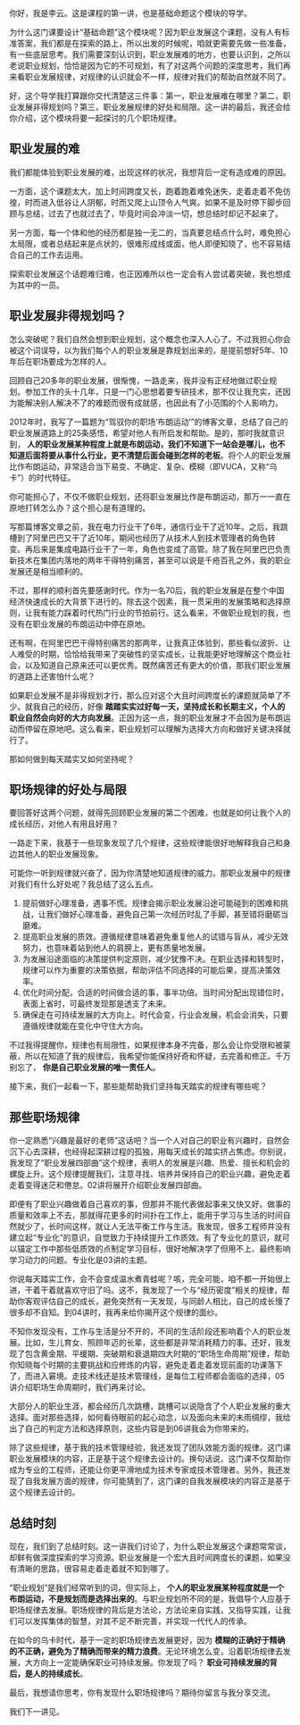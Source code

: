 你好，我是李云。这是课程的第一讲，也是基础命题这个模块的导学。

为什么这门课要设计“基础命题”这个模块呢？因为职业发展这个课题，没有人有标准答案，我们都是在探索的路上，所以出发的时候呢，咱就更需要先做一些准备，有一些底层思考。我们需要深刻认识到，职业发展难的地方，也要认识到，之所以老说职业规划，恰恰是因为它的不可规划，有了对这两个问题的深度思考，我们再来看职业发展规律，对规律的认识就会不一样，规律对我们的帮助自然就不同了。

好，这个导学我打算跟你交代清楚这三件事：第一，职业发展难在哪里？第二，职业发展非得规划吗？第三，职业发展规律的好处和局限。这一讲的最后，我还会给你介绍，这个模块将要一起探讨的几个职场规律。

## 职业发展的难

我们都能体验到职业发展的难，出现这样的状况，我想背后一定有造成难的原因。

一方面，这个课题太大，加上时间跨度又长，跑着跑着难免迷失，走着走着不免彷徨，时而进入低谷让人阴郁，时而又爬上山顶令人气爽。如果不是及时停下脚步回顾与总结，过去了也就过去了，毕竟时间会冲淡一切，想总结时却记不起来了。

另一方面，每一个体和他的经历都是独一无二的，当真要总结点什么时，难免担心太局限，或者总结起来是点状的，很难形成线或面，他人即便知晓了，也不容易结合自己的工作去运用。

探索职业发展这个话题难归难，也正因难所以也一定会有人尝试着突破，我也想成为其中的一员。

## 职业发展非得规划吗？

怎么突破呢？我们自然会想到职业规划，这个概念也深入人心了。不过我担心你会被这个词误导，以为我们每个人的职业发展是靠规划出来的，是提前想好5年、10年后在职场要成为怎样的人。

回顾自己20多年的职业发展，很惭愧，一路走来，我并没有正经地做过职业规划。参加工作的头十几年，只是一门心思想着要专研技术，那不仅让我充实，还因为能解决别人解决不了的难题而很有成就感，也因此有了小范围的个人影响力。

2012年时，我写了一篇题为“驾驭你的职场‘布朗运动’”的博客文章，总结了自己的职业发展道路上的25条感悟，希望对他人有所启发和帮助。是的，那时我就意识到， **人的职业发展某种程度上就是布朗运动，我们不知道下一站会是哪儿，也不知道后面将要从事什么行业，更不清楚后面会碰到怎样的老板**。将个人的职业发展比作布朗运动，非常适合当下易变、不确定、复杂、模糊（即VUCA，又称“乌卡”）的时代特征。

你可能担心了，不仅不做职业规划，还将职业发展比作是布朗运动，那万一一直在原地打转怎么办？这个担心是有道理的。

写那篇博客文章之前，我在电力行业干了6年，通信行业干了近10年。之后，我跳槽到了阿里巴巴又干了近10年，期间也经历了从技术人到技术管理者的角色转变。再后来是集成电路行业干了一年，角色也变成了高管。除了我在阿里巴巴负责新技术在集团内落地的两年干得特别痛苦，甚至可以说是千疮百孔之外，我的职业发展还是相当顺利的。

不过，那样的顺利首先要感谢时代。作为一名70后，我的职业发展是在整个中国经济快速成长的大背景下进行的。除去这个因素，我一贯采用的发展策略和选择原则，让我有能力踩着时代热门行业的节拍前行。这么看来，不做职业规划的我，也没有在职业发展的布朗运动中停在原地。

还有啊，在阿里巴巴干得特别痛苦的那两年，让我真正体验到，那些看似波折、让人难受的时期，恰恰给我带来了突破性的坚实成长，让我能更好地理解这个商业社会，以及知道自己原来还可以更优秀。既然痛苦还有更大的价值，那我们职业发展的道路上还害怕什么呢？

如果职业发展不是非得规划才行，那么应对这个大且时间跨度长的课题就简单了不少。就我自己的经历，好像 **踏踏实实过好每一天，坚持成长和长期主义，个人的职业自然会向好的大方向发展**。正因为这一点，我的职业发展才不会因为是布朗运动而停留在原地吧。这么看来，职业规划可以理解为选择大方向和做好关键决择就行了。

那如何做到每天踏实又如何坚持呢？

## 职场规律的好处与局限

要回答好这两个问题，就得先回顾职业发展的第二个困难，也就是如何让我个人的成长经历，对他人有用且好用？

一路走下来，我基于一些现象发现了几个规律，这些规律能很好地解释我自己和身边其他人的职业发展现象。

可能你一听到规律就兴奋了，因为你清楚地知道规律的威力。那职业发展中的规律对我们有什么好处呢？我总结了这么五点。

1. 提前做好心理准备，遇事不慌。规律会揭示职业发展沿途可能碰到的困难和挑战，让我们做好心理准备，避免自己第一次经历时乱了手脚，甚至错将磨砺当磨难。
2. 提高职业发展的质效。遵循规律意味着避免重复他人的试错与盲从，减少无效努力，也意味着站到他人的肩膀上，更有质量地发展。
3. 为发展沿途面临的决策提供判定原则，减少犹豫不决。在职业选择和转型时，规律可以作为重要的决策依据，帮助评估不同选择的可能后果，提高决策效率。
4. 优化时间分配，合适的时间做合适的事，事半功倍。当时间分配出现错位时，表面上省时，可最终发现那是透支了未来。
5. 确保走在可持续发展的大方向上。时代会变，行业会发展，机会会消失，只要遵循规律就能在变化中守住大方向。

不过我得提醒你，规律也有局限性，如果规律本身不完备，那么会让你受限和被蒙蔽，所以在知道了我的规律后，我希望你能保持好奇和怀疑，去完善和修正。千万别忘了， **你是自己职业发展的唯一责任人**。

接下来，我们一起看一下，那些能帮助我们坚持每天踏实的规律有哪些呢？

## 那些职场规律

你一定熟悉“兴趣是最好的老师”这话吧？当一个人对自己的职业有兴趣时，自然会沉下心去深耕，也经得起深耕过程的孤独，用每天成长的踏实挤占焦虑。你别说，我发现了“职业发展四部曲”这个规律，表明人的发展是兴趣、热爱、擅长和机会的螺旋上升。这个规律提醒我们，注意寻找、培养并保持自己的职业兴趣，避免走着走着变得迷茫和倦怠。02讲将展开介绍职业发展四部曲。

即便有了职业兴趣做着自己喜欢的事，但那并不能代表做起事来又快又好。做事的质量和效率上不去，那就得花更多的时间扑在工作上，能用于学习与生活的时间自然就少了，长时间这样，就让人无法平衡工作与生活。我发现，很多工程师并没有建立起“专业化”的意识，自觉致力于持续提升工作质效。有了专业化的意识，就可以锚定工作中那些低质效的点制定学习目标，很好地解决学了但用不上、最终影响学习动力的问题。专业化是03讲的主题。

你说每天踏实工作，会不会变成温水煮青蛙呢？咳，完全可能，咱不都一开始很上进，干着干着就喜欢守旧了吗。这不，我发现了一个与“经历密度”相关的规律，帮助你客观评估自己的成长，避免突然有一天发现，与同龄人相比，自己的成长慢了很多却不自知。到04讲时，我再来给你揭开这个规律的面纱。

不知你发现没有，工作与生活是分不开的，不同的生活阶段还影响着个人的职业发展。比如，生儿育女、照顾年迈的长辈，这些都是非常消耗精力的事。还好，我发现了包含黄金期、平缓期、突破期和衰退期四大时期的“职场生命周期”规律，帮助你知晓每个时期的主要挑战和应修炼的内容，避免走着走着发现前面的功课落下了，而进入窘境。走技术线还是技术管理线，是每位工程师都会面临的选择，05讲介绍职场生命周期时，我们再来讨论。

大部分人的职业生涯，都会经历几次跳槽，跳槽可以说隐含了个人职业发展的重大选择。面对那些选择，如何看待眼前的起心动念，以及面向未来的未雨绸缪，我给出了自己的判定方法和选择原则，这些内容是到06讲我会为你带来的。

除了这些规律，基于我的技术管理经验，我还发现了团队效能方面的规律。这门课职业发展模块的内容，正是基于这个规律去设计的。换句话说，这门课不仅帮助你成为专业的工程师，还能让你更平滑地成为技术专家或技术管理者。另外，我还发现了自我发展方面的规律，你可能猜到了，这门课的自我发展模块的内容正是基于这个规律去设计的。

## 总结时刻

现在，我们到了总结时刻。这一讲我们讨论了，为什么职业发展这个课题常常谈，却鲜有做深度探索的学习资源。职业发展是一个宏大且时间跨度长的课题，如果没有清晰的思路，很容易走着走着就不知到哪了。

“职业规划”是我们经常听到的词，但实际上， **个人的职业发展某种程度就是一个布朗运动，不是规划而是选择出来的**。与职业规划所不同的是，我倡导个人应基于职场规律去发展。职场规律的背后是方法论，方法论来自实践，又指导实践，让我们可以发挥集体的智慧，对其不足不断完善，并实现一代代人的传承。

在如今的乌卡时代，基于一定的职场规律去发展更好，因为 **模糊的正确好于精确的不正确，避免为了精确而带来的精力浪费**。无论环境怎么变，沿着职场规律去发展，大方向上一定能确保职业可持续发展。你发现了吗？ **职业可持续发展的背后，是人的持续成长**。

最后，我想请你思考，你有发现什么职场规律吗？期待你留言与我分享交流。

我们下一讲见。